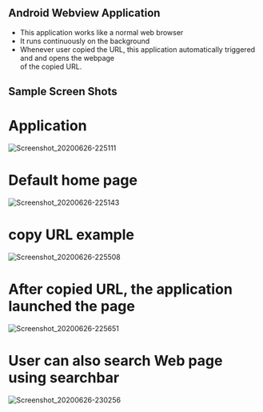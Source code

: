 ## Android Webview Application
<ul>
 <li> This application works like a normal web browser </li>
 <li> It runs continuously on the background </li>
 <li> Whenever user copied the URL, this application automatically triggered and and opens the webpage </li> of the copied URL.
</ul>

## Sample Screen Shots

# Application 

![Screenshot_20200626-225111](https://user-images.githubusercontent.com/59619502/85887808-10d60f00-b806-11ea-8465-8b4036fbd1d2.png)

# Default home page

![Screenshot_20200626-225143](https://user-images.githubusercontent.com/59619502/85887795-0ca9f180-b806-11ea-984a-c92282cc7869.png)

# copy URL example

![Screenshot_20200626-225508](https://user-images.githubusercontent.com/59619502/85887800-0e73b500-b806-11ea-950e-489d9cd2612f.png)

# After copied URL, the application launched the page

![Screenshot_20200626-225651](https://user-images.githubusercontent.com/59619502/85887803-0f0c4b80-b806-11ea-8886-ef6f050bcf97.png)

# User can also search Web page using searchbar

![Screenshot_20200626-230256](https://user-images.githubusercontent.com/59619502/85887806-0fa4e200-b806-11ea-871e-895c914320a3.png)
